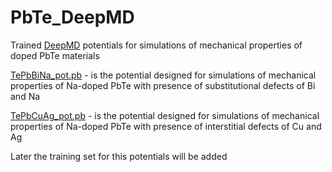 # PbTe_DeepMD
Trained [DeepMD](https://github.com/deepmodeling/deepmd-kit) potentials for simulations of mechanical properties of doped PbTe materials

[TePbBiNa_pot.pb](https://github.com/AlexanderKvashnin/PbTe_DeepMD/blob/main/TePbBiNa_pot.pb) - is the potential designed for simulations of mechanical properties of Na-doped PbTe with presence of substitutional defects of Bi and Na

[TePbCuAg_pot.pb](https://github.com/AlexanderKvashnin/PbTe_DeepMD/blob/main/TePbCuAg_pot.pb) - is the potential designed for simulations of mechanical properties of Na-doped PbTe with presence of interstitial defects of Cu and Ag


Later the training set for this potentials will be added
